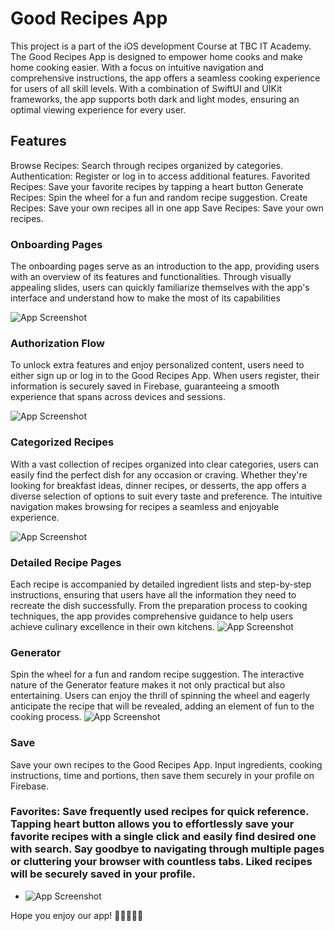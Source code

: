 # Good Recipes App

This project is a part of the iOS development Course at TBC IT Academy. The Good Recipes App is designed to empower home cooks and make home cooking easier. With a focus on intuitive navigation and comprehensive instructions, the app offers a seamless cooking experience for users of all skill levels. With a combination of SwiftUI and UIKit frameworks, the app supports both dark and light modes, ensuring an optimal viewing experience for every user.

## Features

Browse Recipes: Search through recipes organized by categories.
Authentication: Register or log in to access additional features.
Favorited Recipes: Save your favorite recipes by tapping a heart button
Generate Recipes: Spin the wheel for a fun and random recipe suggestion. Create Recipes: Save your own recipes all in one app
Save Recipes: Save your own recipes.

### Onboarding Pages
The onboarding pages serve as an introduction to the app, providing users with an overview of its features and functionalities. Through visually appealing slides, users can quickly familiarize themselves with the app's interface and understand how to make the most of its capabilities

![App Screenshot](https://i.ibb.co/fMZNJrf/Image-2-12-24-at-7-29-PM.jpg)


### Authorization Flow
To unlock extra features and enjoy personalized content, users need to either sign up or log in to the Good Recipes App. When users register, their information is securely saved in Firebase, guaranteeing a smooth experience that spans across devices and sessions.

![App Screenshot](https://i.ibb.co/NK1CZHp/Image-2-12-24-at-7-29-PM-1.jpg)


### Categorized Recipes
With a vast collection of recipes organized into clear categories, users can easily find the perfect dish for any occasion or craving. Whether they're looking for breakfast ideas, dinner recipes, or desserts, the app offers a diverse selection of options to suit every taste and preference. The intuitive navigation makes browsing for recipes a seamless and enjoyable experience.

![App Screenshot](https://github.com/likanozadze/TakeHomeProject/assets/145837358/f1238ac3-7b2b-4520-808f-67c6e79c06cb)


### Detailed Recipe Pages
Each recipe is accompanied by detailed ingredient lists and step-by-step instructions, ensuring that users have all the information they need to recreate the dish successfully. From the preparation process to cooking techniques, the app provides comprehensive guidance to help users achieve culinary excellence in their own kitchens.
![App Screenshot](https://i.ibb.co/djsqkXZ/Image-2-12-24-at-7-30-PM-2.jpg)


### Generator

Spin the wheel for a fun and random recipe suggestion. The interactive nature of the Generator feature makes it not only practical but also entertaining. Users can enjoy the thrill of spinning the wheel and eagerly anticipate the recipe that will be revealed, adding an element of fun to the cooking process.
![App Screenshot](https://i.ibb.co/JkFWjKj/Image-2-12-24-at-7-30-PM-1.jpg)

### Save 

Save your own recipes to the Good Recipes App. Input ingredients, cooking instructions, time and  portions, then save them securely in your profile on Firebase.


### Favorites: Save frequently used recipes for quick reference. Tapping heart button allows you to effortlessly save your favorite recipes with a single click and easily find desired one with search. Say goodbye to navigating through multiple pages or cluttering your browser with countless tabs. Liked recipes will be securely saved in your profile.

  
- ![App Screenshot](https://i.ibb.co/rmfKZhw/Image-2-12-24-at-7-31-PM.jpg)


Hope you enjoy our app!
🍳👩‍🍳👨‍🍳
